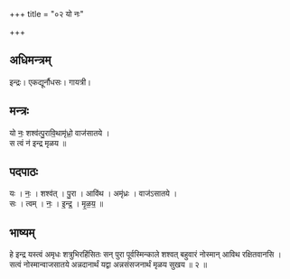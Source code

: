 +++
title = "०२ यो नः"

+++
## अधिमन्त्रम्
इन्द्रः। एकद्यूर्नौधसः। गायत्री।

## मन्त्रः
यो नः॒ शश्व॑त्पु॒रावि॒थामृ॑ध्रो॒ वाज॑सातये ।  
स त्वं न॑ इन्द्र मृळय ॥

## पदपाठः
यः । नः॒ । शश्व॑त् । पु॒रा । आवि॑थ । अमृ॑ध्रः । वाज॑ऽसातये ।  
सः । त्वम् । नः॒ । इ॒न्द्र॒ । मृ॒ळ॒य॒ ॥

## भाष्यम्
हे इन्द्र यस्त्वं अमृधः शत्रुभिरहिंसितः सन् पुरा पूर्वस्मिन्काले शश्वत् बहुवारं नोस्मान् आविथ रक्षितवानसि । सत्वं नोस्मान्वाजसातये अन्नदानार्थं यद्वा अन्नसंसजनार्थं मृळय सुखय ॥ २ ॥